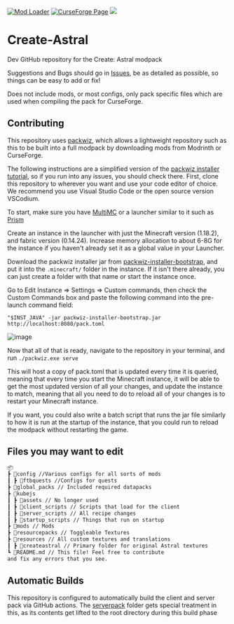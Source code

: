 [![Mod Loader](https://img.shields.io/badge/Mod%20Loader-Fabric-blue?style=for-the-badge "Fabric")](https://fabricmc.net/use/installer/)
[![CurseForge Page](https://img.shields.io/badge/Curseforge-Page-orange?style=for-the-badge&logo=curseforge "Curseforge")](https://www.curseforge.com/minecraft/modpacks/create-astral)
[![](https://dcbadge.vercel.app/api/server/mNeHyuZdqm)](https://discord.gg/mNeHyuZdqm)

# Create-Astral

Dev GitHub repository for the Create: Astral modpack

Suggestions and Bugs should go in [Issues](https://github.com/Laskyyy/Create-Astral/issues), be as detailed as possible, so things can be easy to add or fix!

Does not include mods, or most configs, only pack specific files which are used when compiling the pack for CurseForge.

## Contributing

This repository uses [packwiz](https://github.com/packwiz/packwiz), which allows a lightweight repository such as this to be built into a full modpack by downloading mods from Modrinth or CurseForge.

The following instructions are a simplified version of the [packwiz installer tutorial](https://packwiz.infra.link/tutorials/installing/packwiz-installer/), so if you run into any issues, you should check there.
First, clone this repository to wherever you want and use your code editor of choice. We recommend you use Visual Studio Code or the open source version VSCodium.

To start, make sure you have [MultiMC](https://multimc.org/) or a launcher similar to it such as [Prism](https://prismlauncher.org/)

Create an instance in the launcher with just the Minecraft version (1.18.2), and fabric version (0.14.24). Increase memory allocation to about 6-8G for the instance if you haven't already set it as a global value in your Launcher.

Download the packwiz installer jar from [packwiz-installer-bootstrap](https://github.com/packwiz/packwiz-installer-bootstrap/releases), and put it into the `.minecraft/` folder in the instance. If it isn't there already, you can just create a folder with that name or start the instance once.

Go to Edit Instance ⇒ Settings ⇒ Custom commands, then check the Custom Commands box and paste the following command into the pre-launch command field:

```shell
"$INST_JAVA" -jar packwiz-installer-bootstrap.jar http://localhost:8080/pack.toml
```

![image](https://user-images.githubusercontent.com/55003876/228606395-9cbdf5ac-c095-4f71-a639-3765dc906ad5.png)

Now that all of that is ready, navigate to the repository in your terminal, and run `./packwiz.exe serve`

This will host a copy of pack.toml that is updated every time it is queried, meaning that every time you start the Minecraft instance, it will be able to get the most updated version of all your changes, and update the instance to match, meaning that all you need to do to reload all of your changes is to restart your Minecraft instance.

If you want, you could also write a batch script that runs the jar file similarly to how it is run at the startup of the instance, that you could run to reload the modpack without restarting the game.

## Files you may want to edit

```md
📦
┣ 📂config //Various configs for all sorts of mods
┃ ┣ 📂ftbquests //Configs for quests
┣ 📂global_packs // Included required datapacks
┣ 📂kubejs
┃ ┣ 📂assets // No longer used
┃ ┣ 📂client_scripts // Scripts that load for the client
┃ ┣ 📂server_scripts // All recipe changes
┃ ┣ 📂startup_scripts // Things that run on startup
┣ 📂mods // Mods
┣ 📂resourcepacks // Toggleable Textures
┣ 📂resources // All custom textures and translations
┃ ┣ 📂createastral // Primary folder for original Astral textures
┗ 📜README.md // This file! Feel free to contribute
and fix any errors that you see.
```

## Automatic Builds

This repository is configured to automatically build the client and server pack via GitHub actions.
The [serverpack](serverpack) folder gets special treatment in this, as its contents get lifted to the
root directory during this build phase
